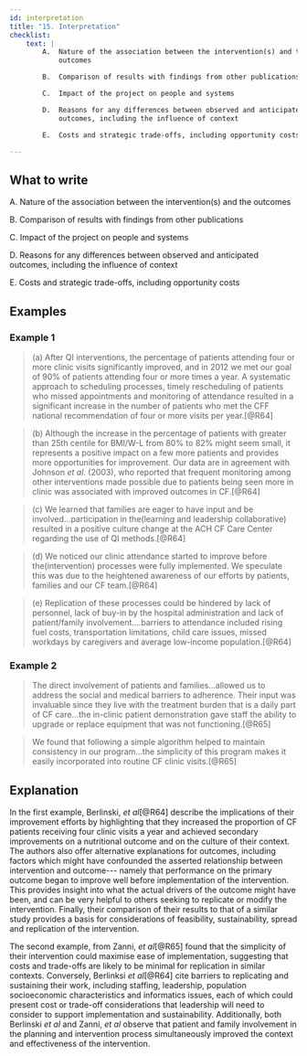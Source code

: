 ```yaml
---
id: interpretation
title: "15. Interpretation"
checklist:
    text: |
        A.  Nature of the association between the intervention(s) and the
            outcomes

        B.  Comparison of results with findings from other publications

        C.  Impact of the project on people and systems

        D.  Reasons for any differences between observed and anticipated
            outcomes, including the influence of context

        E.  Costs and strategic trade-offs, including opportunity costs

---
```


## What to write

A.  Nature of the association between the intervention(s) and the
    outcomes

B.  Comparison of results with findings from other publications

C.  Impact of the project on people and systems

D.  Reasons for any differences between observed and anticipated
    outcomes, including the influence of context

E.  Costs and strategic trade-offs, including opportunity costs

## Examples

### Example 1

> (a) After QI interventions, the percentage of patients attending
> four or more clinic visits significantly improved, and in 2012 we met
> our goal of 90% of patients attending four or more times a year. A
> systematic approach to scheduling processes, timely rescheduling of
> patients who missed appointments and monitoring of attendance resulted
> in a significant increase in the number of patients who met the CFF
> national recommendation of four or more visits per year.[@R64]

> (b) Although the increase in the percentage of patients with greater
> than 25th centile for BMI/W-L from 80% to 82% might seem small, it
> represents a positive impact on a few more patients and provides more
> opportunities for improvement. Our data are in agreement with Johnson
> *et al*. (2003), who reported that frequent monitoring among other
> interventions made possible due to patients being seen more in clinic
> was associated with improved outcomes in CF.[@R64]

> (c) We learned that families are eager to have input and be
> involved...participation in the(learning and leadership
> collaborative) resulted in a positive culture change at the ACH CF
> Care Center regarding the use of QI methods.[@R64]

> (d) We noticed our clinic attendance started to improve before
> the(intervention) processes were fully implemented. We speculate
> this was due to the heightened awareness of our efforts by patients,
> families and our CF team.[@R64]

> (e) Replication of these processes could be hindered by lack of
> personnel, lack of buy-in by the hospital administration and lack of
> patient/family involvement....barriers to attendance included rising
> fuel costs, transportation limitations, child care issues, missed
> workdays by caregivers and average low-income population.[@R64]

### Example 2

> The direct involvement of patients and families...allowed us to
> address the social and medical barriers to adherence. Their input was
> invaluable since they live with the treatment burden that is a daily
> part of CF care...the in-clinic patient demonstration gave staff the
> ability to upgrade or replace equipment that was not
> functioning.[@R65]

> We found that following a simple algorithm helped to maintain
> consistency in our program...the simplicity of this program makes it
> easily incorporated into routine CF clinic visits.[@R65]

## Explanation

In the first example, Berlinski, *et al*[@R64] describe the implications
of their improvement efforts by highlighting that they increased the
proportion of CF patients receiving four clinic visits a year and
achieved secondary improvements on a nutritional outcome and on the
culture of their context. The authors also offer alternative
explanations for outcomes, including factors which might have confounded
the asserted relationship between intervention and outcome--- namely
that performance on the primary outcome began to improve well before
implementation of the intervention. This provides insight into what the
actual drivers of the outcome might have been, and can be very helpful
to others seeking to replicate or modify the intervention. Finally,
their comparison of their results to that of a similar study provides a
basis for considerations of feasibility, sustainability, spread and
replication of the intervention.

The second example, from Zanni, *et al*[@R65] found that the simplicity
of their intervention could maximise ease of implementation, suggesting
that costs and trade-offs are likely to be minimal for replication in
similar contexts. Conversely, Berlinksi *et al*[@R64] cite barriers to
replicating and sustaining their work, including staffing, leadership,
population socioeconomic characteristics and informatics issues, each of
which could present cost or trade-off considerations that leadership
will need to consider to support implementation and sustainability.
Additionally, both Berlinski *et al* and Zanni, *et al* observe that
patient and family involvement in the planning and intervention process
simultaneously improved the context and effectiveness of the
intervention.
